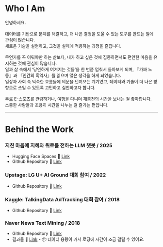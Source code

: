 # Who I Am

안녕하세요.
<br><br>
데이터를 기반으로 문제를 해결하고, 더 나은 결정을 도울 수 있는 도구를 만드는 일에 관심이 많습니다. <br>
새로운 기술을 실험하고, 그것을 실제에 적용하는 과정을 즐깁니다. 
<br><br>
무언가를 꼭 이뤄야만 하는 삶보다, 내가 하고 싶은 것에 집중하면서도 편안한 마음을 유지하는 것에 관심이 많습니다.<br>
일과 삶 속에서 ‘당연하게 여겨지는 것들’을 한 번쯤 멈춰서 돌아보게 되며, 『가짜 노동』과 『인간의 흑역사』를 읽으며 많은 생각을 하게 되었습니다.<br>
일상과 사회 속 익숙한 흐름들에 의문을 던져보는 계기였고, 데이터와 기술이 더 나은 방향으로 쓰일 수 있도록 고민하고 실천하고자 합니다.
<br><br>
주로 E-스포츠를 관람하거나, 여행을 다니며 재충전의 시간을 보내는 걸 좋아합니다. <br>
소중한 사람들과 조용히 시간을 나누는 걸 즐기는 편입니다.

---

# Behind the Work

### 지친 마음에 지혜와 위로를 전하는 LLM 챗봇 / 2025
- Hugging Face Spaces 🔗 [Link](https://huggingface.co/spaces/flowersuna/mind_lantern)
- Github Repository 🔗 [Link](https://github.com/FlowerSuNa/mind_lantern)

### Upstage: LG U+ AI Ground 대회 참여 / 2022
- Github Repository 🔗 [Link](https://github.com/FlowerSuNa/upstage-Uplus.git)

### Kaggle: TalkingData AdTracking 대회 참여 / 2018
- Github Repository 🔗 [Link](https://github.com/FlowerSuNa/Ad_Tracking_Project)

### Naver News Text Mining / 2018
- Github Repository 🔗 [Link](https://github.com/FlowerSuNa/Naver_News_Project)
- 결과물 🔗 [Link](naver_news.html) - 📦 데이터 용량이 커서 로딩에 시간이 조금 걸릴 수 있어요.